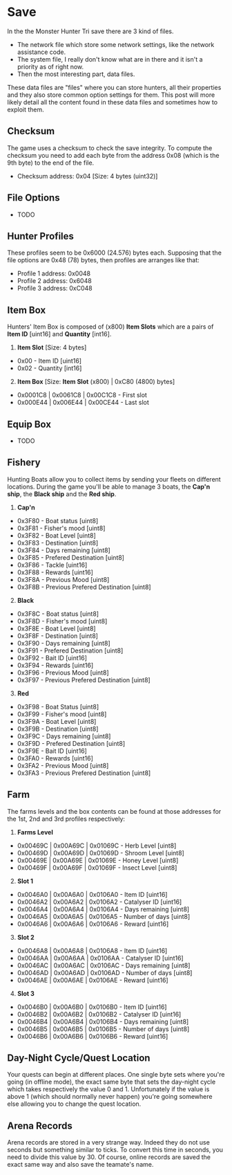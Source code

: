 # Save
In the the Monster Hunter Tri save there are 3 kind of files.
 * The network file which store some network settings, like the network assistance code.
 * The system file, I really don't know what are in there and it isn't a priority as of right now.
 * Then the most interesting part, data files.

These data files are "files" where you can store hunters, all their properties and they also store common option settings for them. This post will more likely detail all the content found in these data files and sometimes how to exploit them.


Checksum
--------
The game uses a checksum to check the save integrity. To compute the checksum you need to add each byte from the address 0x08 (which is the 9th byte) to the end of the file.
 * Checksum address: 0x04 [Size: 4 bytes (uint32)]


File Options
------------
 * TODO


Hunter Profiles
---------------
These profiles seem to be 0x6000 (24.576) bytes each. Supposing that the file options are 0x48 (78) bytes, then profiles are arranges like that:
 * Profile 1 address: 0x0048
 * Profile 2 address: 0x6048
 * Profile 3 address: 0xC048


Item Box
--------
Hunters' Item Box is composed of (x800) **Item Slots** which are a pairs of **Item ID** [uint16] and **Quantity** [int16].
 1. **Item Slot** [Size: 4 bytes]
  * 0x00 - Item ID [uint16]
  * 0x02 - Quantity [int16]
 2. **Item Box** [Size: **Item Slot** (x800) | 0xC80 (4800) bytes]
  * 0x0001C8 | 0x0061C8 | 0x00C1C8 - First slot
  * 0x000E44 | 0x006E44 | 0x00CE44 - Last slot

Equip Box
---------
 * TODO


Fishery
-------
Hunting Boats allow you to collect items by sending your fleets on different locations. During the game you'll be able to manage 3 boats, the **Cap'n ship**, the **Black ship** and the **Red ship**.

1. **Cap'n**
 * 0x3F80 - Boat status [uint8]
 * 0x3F81 - Fisher's mood [uint8]
 * 0x3F82 - Boat Level [uint8]
 * 0x3F83 - Destination [uint8]
 * 0x3F84 - Days remaining [uint8]
 * 0x3F85 - Prefered Destination [uint8]
 * 0x3F86 - Tackle [uint16]
 * 0x3F88 - Rewards [uint16]
 * 0x3F8A - Previous Mood [uint8]
 * 0x3F8B - Previous Prefered Destination [uint8]
2. **Black**
 * 0x3F8C - Boat status [uint8]
 * 0x3F8D - Fisher's mood [uint8]
 * 0x3F8E - Boat Level [uint8]
 * 0x3F8F - Destination [uint8]
 * 0x3F90 - Days remaining [uint8]
 * 0x3F91 - Prefered Destination [uint8]
 * 0x3F92 - Bait ID [uint16]
 * 0x3F94 - Rewards [uint16]
 * 0x3F96 - Previous Mood [uint8]
 * 0x3F97 - Previous Prefered Destination [uint8]
3. **Red**
 * 0x3F98 - Boat Status [uint8]
 * 0x3F99 - Fisher's mood [uint8]
 * 0x3F9A - Boat Level [uint8]
 * 0x3F9B - Destination [uint8]
 * 0x3F9C - Days remaining [uint8]
 * 0x3F9D - Prefered Destination [uint8]
 * 0x3F9E - Bait ID [uint16]
 * 0x3FA0 - Rewards [uint16]
 * 0x3FA2 - Previous Mood [uint8]
 * 0x3FA3 - Previous Prefered Destination [uint8]


Farm
----
The farms levels and the box contents can be found at those addresses for the 1st, 2nd and 3rd profiles respectively:

1. **Farms Level**
 * 0x00469C | 0x00A69C | 0x01069C - Herb Level [uint8]
 * 0x00469D | 0x00A69D | 0x01069D - Shroom Level [uint8]
 * 0x00469E | 0x00A69E | 0x01069E - Honey Level [uint8]
 * 0x00469F | 0x00A69F | 0x01069F - Insect Level [uint8]
2. **Slot 1**
 * 0x0046A0 | 0x00A6A0 | 0x0106A0 - Item ID [uint16]
 * 0x0046A2 | 0x00A6A2 | 0x0106A2 - Catalyser ID [uint16]
 * 0x0046A4 | 0x00A6A4 | 0x0106A4 - Days remaining [uint8]
 * 0x0046A5 | 0x00A6A5 | 0x0106A5 - Number of days [uint8]
 * 0x0046A6 | 0x00A6A6 | 0x0106A6 - Reward [uint16]
3. **Slot 2** 
 * 0x0046A8 | 0x00A6A8 | 0x0106A8 - Item ID [uint16]
 * 0x0046AA | 0x00A6AA | 0x0106AA - Catalyser ID [uint16]
 * 0x0046AC | 0x00A6AC | 0x0106AC - Days remaining [uint8]
 * 0x0046AD | 0x00A6AD | 0x0106AD - Number of days [uint8]
 * 0x0046AE | 0x00A6AE | 0x0106AE - Reward [uint16]
4. **Slot 3**
 * 0x0046B0 | 0x00A6B0 | 0x0106B0 - Item ID [uint16]
 * 0x0046B2 | 0x00A6B2 | 0x0106B2 - Catalyser ID [uint16]
 * 0x0046B4 | 0x00A6B4 | 0x0106B4 - Days remaining [uint8]
 * 0x0046B5 | 0x00A6B5 | 0x0106B5 - Number of days [uint8]
 * 0x0046B6 | 0x00A6B6 | 0x0106B6 - Reward [uint16]


Day-Night Cycle/Quest Location
------------------------------
Your quests can begin at different places. One single byte sets where you're going (in offline mode), the exact same byte that sets the day-night cycle which takes respectively the value 0 and 1. Unfortunately if the value is above 1 (which should normally never happen) you're going somewhere else allowing you to change the quest location.


Arena Records
-------------
Arena records are stored in a very strange way. Indeed they do not use seconds but something similar to ticks. To convert this time in seconds, you need to divide this value by 30. Of course, online records are saved the exact same way and also save the teamate's name.
